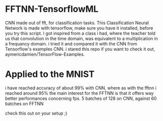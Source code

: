 # FFTNN-TensorflowML
CNN made out of fft, for classification tasks.
This Classification Neural Network is made with tensorflow, make sure you have it installed, before you try this script.
I got inspired from a class i had, where the teacher told us that convolution in the time domain, was equivalent to a multiplication in a frequancy domain. i tried it and compared it with the CNN from Tensorflow's examples CNN. i stared this repo if you want to check it out, aymericdamien/TensorFlow-Examples.

# Applied to the MNIST

i have reached accuracy of about 99% with CNN, where as with the fftnn i reached around 95%
the main interest for the FFTNN is that it offers way better performances concerning fps.
5 batches of 128 on CNN, against 60 batches on FFTNN

check this out on your setup ;)
